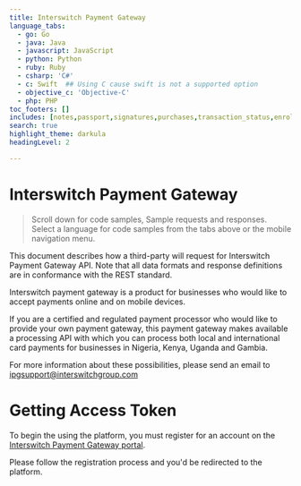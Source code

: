 ```yaml
---
title: Interswitch Payment Gateway
language_tabs:
  - go: Go
  - java: Java
  - javascript: JavaScript
  - python: Python
  - ruby: Ruby
  - csharp: 'C#'
  - c: Swift  ## Using C cause swift is not a supported option
  - objective_c: 'Objective-C'
  - php: PHP
toc_footers: []
includes: [notes,passport,signatures,purchases,transaction_status,enrollment,visa-docs,validation,codes,tests]
search: true
highlight_theme: darkula
headingLevel: 2

---
```


<h1 id=""> Interswitch Payment Gateway </h1>

> Scroll down for code samples, Sample requests and responses. Select a language for code samples from the tabs above or the mobile navigation menu.

This document describes how a third-party will request for Interswitch Payment Gateway API. Note that all data formats and response definitions are in conformance with the REST standard.

Interswitch payment gateway is a product for businesses who would like to accept payments online and on mobile devices. 

If you are a certified and regulated payment processor who would like to provide your own payment gateway, this payment gateway makes available a processing API with which you can process both local and international card payments for businesses in Nigeria, Kenya, Uganda and Gambia. 

For more information about these possibilities, please send an email to [ipgsupport@interswitchgroup.com](mailto:ipgsupport@interswitchgroup.com)


<h1 id="getting-access-token"> Getting Access Token </h1>

To begin the using the platform, you must register for an account on the [Interswitch Payment Gateway portal](https://www.interswitchgroup.com/paymentgateway/). 

Please follow the registration process and you'd be redirected to the platform.



